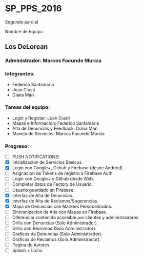 # SP_PPS_2016
Segundo parcial

Nombre de Equipo: 
## Los DeLorean

### Administrador: Marcos Facundo Murcia

### Integrantes:
 
 - Federico Santamaria
 - Juan Giusti
 - Diana Man

### Tareas del equipo:
 - Login y Register: Juan Giusti
 - Mapas e Informacion: Federico Santamaria
 - Alta de Denuncias y Feedback: Diana Man
 - Manejo de Servicios: Marcos Facundo Murcia
 
### Progreso:
 - [ ] PUSH NOTIFICATIONS!
 - [X] Inicializacion de Servicios Basicos.
 - [X] Login con Google+, Github y Firebase (desde Android).
 - [ ] Asignacion de Tokens de registro a Firebase Auth.
 - [ ] Login con Google+ y Github desde Web.
 - [ ] Completar datos de Factory de Usuario.
 - [ ] Usuario guardado en Firebase.
 - [X] Interfaz de Alta de Denuncias.
 - [X] Interfaz de Alta de Reclamos/Sugerencias.
 - [X] Mapa de Denuncias con Markers Personalizados.
 - [ ] Sincronizacion de Alta con Mapas en Firebase.
 - [ ] Diferenciar contenido accesible por clientes y administradores.
 - [ ] Grilla con Denuncias (Solo Administrador).
 - [ ] Grilla con Reclamos (Solo Administrador).
 - [ ] Graficos de Denuncias (Solo Administrador).
 - [ ] Graficos de Reclamos (Solo Administrador).
 - [ ] Pagina de Autores.
 - [ ] Splash + Icono
